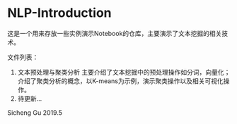 # NLP-Introduction
这是一个用来存放一些实例演示Notebook的仓库，主要演示了文本挖掘的相关技术。

文件列表：
1. 文本预处理与聚类分析
  主要介绍了文本挖掘中的预处理操作如分词，向量化；介绍了聚类分析的概念，以K-means为示例，演示聚类操作以及相关可视化操作。
2. 待更新...


Sicheng Gu
2019.5

